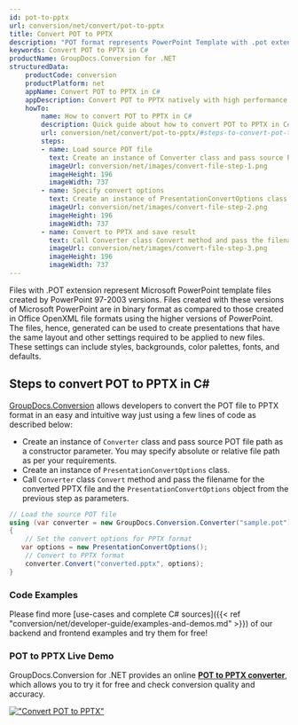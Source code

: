 ```yaml
---
id: pot-to-pptx
url: conversion/net/convert/pot-to-pptx
title: Convert POT to PPTX
description: "POT format represents PowerPoint Template with .pot extension. Learn how to convert POT to PPTX file programmatically in C# language using GroupDocs.Conversion for .NET library."
keywords: Convert POT to PPTX in C#
productName: GroupDocs.Conversion for .NET
structuredData:
    productCode: conversion
    productPlatform: net
    appName: Convert POT to PPTX in C#
    appDescription: Convert POT to PPTX natively with high performance using C# language and server side GroupDocs.Conversion for .NET APIs, without the use of any software like Microsoft or Open Office.
    howTo:
        name: How to convert POT to PPTX in C# 
        description: Quick guide about how to convert POT to PPTX in C# with high performance and accuracy.
        url: conversion/net/convert/pot-to-pptx/#steps-to-convert-pot-to-pptx-in-c
        steps:
        - name: Load source POT file 
          text: Create an instance of Converter class and pass source POT file path as a constructor parameter. You may specify absolute or relative file path as per your requirements. 
          imageUrl: conversion/net/images/convert-file-step-1.png
          imageHeight: 196
          imageWidth: 737
        - name: Specify convert options 
          text: Create an instance of PresentationConvertOptions class.
          imageUrl: conversion/net/images/convert-file-step-2.png
          imageHeight: 196
          imageWidth: 737
        - name: Convert to PPTX and save result 
          text: Call Converter class Convert method and pass the filename for the converted HTML file and the PresentationConvertOptions object from the previous step as parameters.
          imageUrl: conversion/net/images/convert-file-step-3.png
          imageHeight: 196
          imageWidth: 737
---
```


Files with .POT extension represent Microsoft PowerPoint template files created by PowerPoint 97-2003 versions. Files created with these versions of Microsoft PowerPoint are in binary format as compared to those created in Office OpenXML file formats using the higher versions of PowerPoint. The files, hence, generated can be used to create presentations that have the same layout and other settings required to be applied to new files. These settings can include styles, backgrounds, color palettes, fonts, and defaults.

## Steps to convert POT to PPTX in C#

[GroupDocs.Conversion](https://products.groupdocs.com/conversion/net) allows developers to convert the POT file to PPTX format in an easy and intuitive way just using a few lines of code as described below:

* Create an instance of `Converter` class and pass source POT file path as a constructor parameter. You may specify absolute or relative file path as per your requirements. 
* Create an instance of `PresentationConvertOptions` class.
* Call `Converter` class `Convert` method and pass the filename for the converted PPTX file and the `PresentationConvertOptions` object from the previous step as parameters.

```csharp
// Load the source POT file
using (var converter = new GroupDocs.Conversion.Converter("sample.pot"))
{
    // Set the convert options for PPTX format
   var options = new PresentationConvertOptions();
    // Convert to PPTX format
    converter.Convert("converted.pptx", options);
}
```

### Code Examples

Please find more [use-cases and complete C# sources]({{< ref "conversion/net/developer-guide/examples-and-demos.md" >}}) of our backend and frontend examples and try them for free!

### POT to PPTX Live Demo

GroupDocs.Conversion for .NET provides an online [**POT to PPTX converter**](https://products.groupdocs.app/conversion/pot-to-pptx), which allows you to try it for free and check conversion quality and accuracy.

[!["Convert POT to PPTX"](conversion/net/images/convert-to-pptx/convert-pot-to-pptx.png)](https://products.groupdocs.app/conversion/pot-to-pptx)